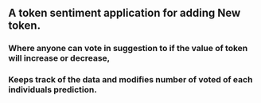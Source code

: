 ## A token sentiment application for adding New token. 
### Where anyone can vote in suggestion to if the value of token will increase or decrease, 
### Keeps track of the data and modifies number of voted of each individuals prediction. 
